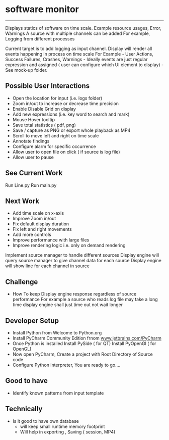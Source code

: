 
# software monitor
---------------------------------------------------------------------------
Displays statics of software on time scale. Example resource usages, Error, Warnings
A source with multiple channels can be added
For example, Logging from different processes

Current target is to add logging as input channel.
Display will render all events happening in process on time scale
For Example - User Actions, Success Failures, Crashes, Warnings
            - Ideally events are just regular expression and assigned ( user can configure which UI element to display)
            - See mock-up folder.


Possible User Interactions
---------------------------------------------------------------------------
- Open the location for input (i.e. logs folder)
- Zoom in/out to increase or decrease time precision
- Enable Disable Grid on display
- Add new expressions (i.e. key word to search and mark)
- Mouse Hover tooltip
- Save total statistics ( pdf, png)
- Save / capture as PNG or export whole playback as MP4
- Scroll to move left and right on time scale
- Annotate findings
- Configure alarm for specific occurrence
- Allow user to open file on click ( if source is log file)
- Allow user to pause

See Current Work
---------------------------------------------------------------------------
Run Line.py
Run main.py

Next Work
----------------------------------------------------------------------------
- Add time scale on x-axis
- Improve Zoom in/out
- Fix default display duration
- Fix left and right movements
- Add more controls
- Improve performance with large files
- Improve rendering logic i.e. only on demand rendering

Implement source manager to handle different sources
  Display engine will query source manager to give channel data for each source
  Display engine will show line for each channel in source


Challenge
---------------------------------------------------------------------------
- How To keep Display engine response regardless of source performance
  For example a source who reads log file may take a long time
  display engine shall just time out not wait longer





Developer Setup
---------------------------------------------------------------------------
- Install Python from Welcome to Python.org
- Install PyCharm Community Edition frnom www.jetbrains.com/PyCharm
- Once Python is installed
    Install PySide ( for QT)
    Install PyOpenGl ( for OpenGL)
- Now open PyCharm, Create a project with Root Directory of Source code
- Configure Python interpreter, You are ready to go....





Good to have
---------------------------------------------------------------------------
- Identify known patterns from input template



Technically
---------------------------------------------------------------------------
- Is it good to have own database
   - will keep small runtime memory footprint
   - Will help in exporting , Saving ( session, MP4)
